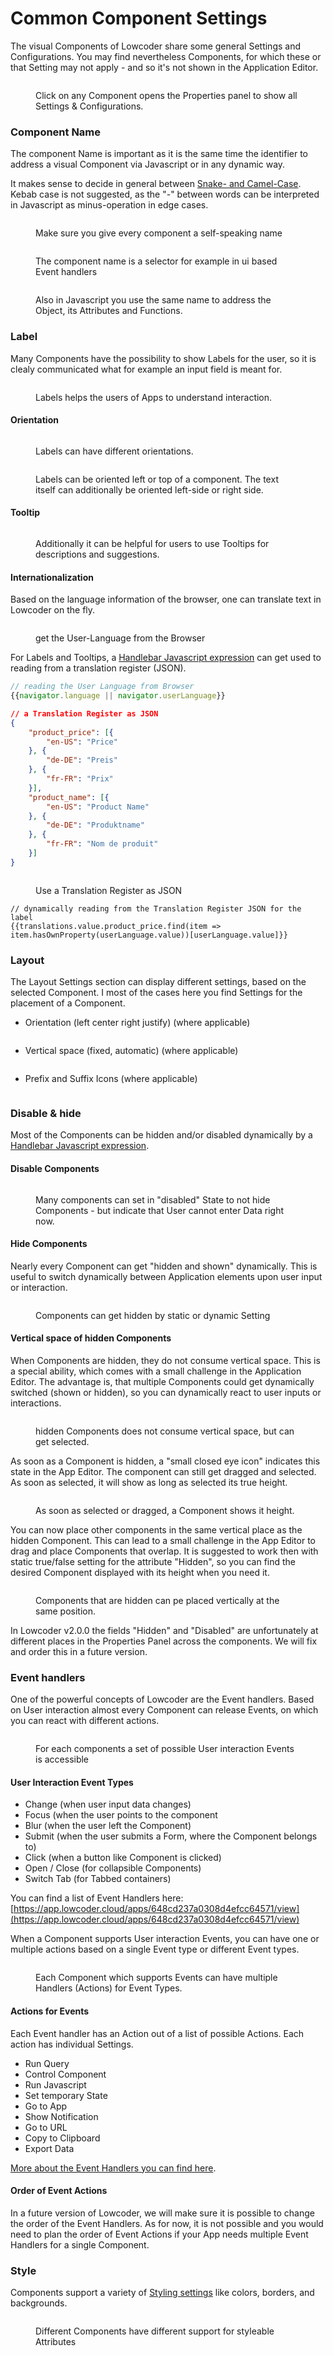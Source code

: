 # Common Component Settings

The visual Components of Lowcoder share some general Settings and Configurations. You may find nevertheless Components, for which these or that Setting may not apply - and so it's not shown in the Application Editor.

<figure><img src="../../../.gitbook/assets/App Editor  Show Component Settings.png" alt=""><figcaption><p>Click on any Component opens the Properties panel to show all Settings &#x26; Configurations.</p></figcaption></figure>

### Component Name

The component Name is important as it is the same time the identifier to address a visual Component via Javascript or in any dynamic way.

It makes sense to decide in general between [Snake- and Camel-Case](https://www.freecodecamp.org/news/snake-case-vs-camel-case-vs-pascal-case-vs-kebab-case-whats-the-difference/). Kebab case is not suggested, as the "-" between words can be interpreted in Javascript as minus-operation in edge cases.

<figure><img src="../../../.gitbook/assets/App Editor  Component Name Definition.png" alt=""><figcaption><p>Make sure you give every component a self-speaking name</p></figcaption></figure>

<figure><img src="../../../.gitbook/assets/App Editor  Component Name.png" alt=""><figcaption><p>The component name is a selector for example in ui based Event handlers</p></figcaption></figure>

<figure><img src="../../../.gitbook/assets/App Editor  Component Name in use.png" alt=""><figcaption><p>Also in Javascript you use the same name to address the Object, its Attributes and Functions.</p></figcaption></figure>

### Label

Many Components have the possibility to show Labels for the user, so it is clealy communicated what for example an input field is meant for.

<figure><img src="../../../.gitbook/assets/App Editor  Label.png" alt=""><figcaption><p>Labels helps the users of Apps to understand interaction.</p></figcaption></figure>

#### Orientation

<figure><img src="../../../.gitbook/assets/App Editor  Label top.png" alt=""><figcaption><p>Labels can have different orientations.</p></figcaption></figure>

<figure><img src="../../../.gitbook/assets/App Editor  Label top right.png" alt=""><figcaption><p>Labels can be oriented left or top of a component. The text itself can additionally be oriented left-side or right side.</p></figcaption></figure>

#### Tooltip

<figure><img src="../../../.gitbook/assets/App Editor  Label Tooltip.png" alt=""><figcaption><p>Additionally it can be helpful for users to use Tooltips for descriptions and suggestions.</p></figcaption></figure>

#### Internationalization

Based on the language information of the browser, one can translate text in Lowcoder on the fly.

<figure><img src="../../../.gitbook/assets/Internationalization  User Language.png" alt=""><figcaption><p>get the User-Language from the Browser</p></figcaption></figure>

For Labels and Tooltips, a [Handlebar Javascript expression](../data-selection-and-javascript.md) can get used to reading from a translation register (JSON).

```javascript
// reading the User Language from Browser 
{{navigator.language || navigator.userLanguage}}
```

```json
// a Translation Register as JSON
{
	"product_price": [{
		"en-US": "Price"
	}, {
		"de-DE": "Preis"
	}, {
		"fr-FR": "Prix"
	}],
	"product_name": [{
		"en-US": "Product Name"
	}, {
		"de-DE": "Produktname"
	}, {
		"fr-FR": "Nom de produit"
	}]
}
```

<figure><img src="../../../.gitbook/assets/Internationalization  Use translation register.png" alt=""><figcaption><p>Use a Translation Register as JSON</p></figcaption></figure>

```
// dynamically reading from the Translation Register JSON for the label
{{translations.value.product_price.find(item => item.hasOwnProperty(userLanguage.value))[userLanguage.value]}}
```

### Layout

The Layout Settings section can display different settings, based on the selected Component. I most of the cases here you find Settings for the placement of a Component.

* Orientation (left center right justify) (where applicable)

<figure><img src="../../../.gitbook/assets/App Editor  Layout 3.png" alt=""><figcaption></figcaption></figure>

* Vertical space (fixed, automatic) (where applicable)

<figure><img src="../../../.gitbook/assets/App Editor  Layout 2.png" alt=""><figcaption></figcaption></figure>

* Prefix and Suffix Icons (where applicable)

<figure><img src="../../../.gitbook/assets/App Editor  Layout 1.png" alt=""><figcaption></figcaption></figure>

### Disable & hide

Most of the Components can be hidden and/or disabled dynamically by a [Handlebar Javascript expression](../data-selection-and-javascript.md).

#### Disable Components

<figure><img src="../../../.gitbook/assets/App Editor  Disable Component.png" alt=""><figcaption><p>Many components can set in "disabled" State to not hide Components - but indicate that User cannot enter Data right now.</p></figcaption></figure>

#### Hide Components

Nearly every Component can get "hidden and shown" dynamically. This is useful to switch dynamically between Application elements upon user input or interaction.

<figure><img src="../../../.gitbook/assets/App Editor  Hide Components.png" alt=""><figcaption><p>Components can get hidden by static or dynamic Setting</p></figcaption></figure>

#### Vertical space of hidden Components

When Components are hidden, they do not consume vertical space. This is a special ability, which comes with a small challenge in the Application Editor. The advantage is, that multiple Components could get dynamically switched (shown or hidden), so you can dynamically react to user inputs or interactions.

<figure><img src="../../../.gitbook/assets/App Editor  Hide Component placing 1.png" alt=""><figcaption><p>hidden Components does not consume vertical space, but can get selected.</p></figcaption></figure>

As soon as a Component is hidden, a "small closed eye icon" indicates this state in the App Editor. The component can still get dragged and selected. As soon as selected, it will show as long as selected its true height.

<figure><img src="../../../.gitbook/assets/App Editor  Hide Component placing 2.png" alt=""><figcaption><p>As soon as selected or dragged, a Component shows it height.</p></figcaption></figure>

You can now place other components in the same vertical place as the hidden Component. This can lead to a small challenge in the App Editor to drag and place Components that overlap. It is suggested to work then with static true/false setting for the attribute "Hidden", so you can find the desired Component displayed with its height when you need it.

<figure><img src="../../../.gitbook/assets/App Editor  Hide Component placing 3.png" alt=""><figcaption><p>Components that are hidden can pe placed vertically at the same position.</p></figcaption></figure>

In Lowcoder v2.0.0 the fields "Hidden" and "Disabled" are unfortunately at different places in the Properties Panel across the components. We will fix and order this in a future version.

### Event handlers

One of the powerful concepts of Lowcoder are the Event handlers. Based on User interaction almost every Component can release Events, on which you can react with different actions.

<figure><img src="../../../.gitbook/assets/App Editor  Event Types.png" alt=""><figcaption><p>For each components a set of possible User interaction Events is accessible</p></figcaption></figure>

#### User Interaction Event Types

* Change (when user input data changes)
* Focus (when the user points to the component
* Blur (when the user left the Component)
* Submit (when the user submits a Form, where the Component belongs to)
* Click (when a button like Component is clicked)
* Open / Close (for collapsible Components)
* Switch Tab (for Tabbed containers)

You can find a list of Event Handlers here: [https://app.lowcoder.cloud/apps/648cd237a0308d4efcc64571/view](https://app.lowcoder.cloud/apps/648cd237a0308d4efcc64571/view)

When a Component supports User interaction Events, you can have one or multiple actions based on a single Event type or different Event types.

<figure><img src="../../../.gitbook/assets/App Editor  Event multiple Actions.png" alt=""><figcaption><p>Each Component which supports Events can have multiple Handlers (Actions) for Event Types.</p></figcaption></figure>

#### Actions for Events

Each Event handler has an Action out of a list of possible Actions. Each action has individual Settings.

* Run Query
* Control Component
* Run Javascript
* Set temporary State
* Go to App
* Show Notification
* Go to URL
* Copy to Clipboard
* Export Data

[More about the Event Handlers you can find here](../../app-interaction/event-handlers.md).

#### Order of Event Actions

In a future version of Lowcoder, we will make sure it is possible to change the order of the Event Handlers. As for now, it is not possible and you would need to plan the order of Event Actions if your App needs multiple Event Handlers for a single Component.

### Style

Components support a variety of [Styling settings](../../themes-and-styling/) like colors, borders, and backgrounds.

<figure><img src="../../../.gitbook/assets/App Editor  Styling.png" alt=""><figcaption><p>Different Components have different support for styleable Attributes</p></figcaption></figure>
